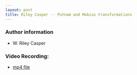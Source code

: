 ```yaml
---
layout: post
title: Riley Casper -- Putnam and Mobius transformations
---
```


### Author information
* W. Riley Casper

### Video Recording:

* [mp4 file](videos/talk-09-10-2021.mp4)

